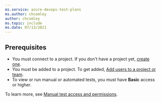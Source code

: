```yaml
---
ms.service: azure-devops-test-plans
ms.author: chcomley
author: chcomley
ms.topic: include
ms.date: 07/13/2021
---
```



## Prerequisites

- You must connect to a project. If you don't have a project yet, [create one](../../user-guide/sign-up-invite-teammates.md). 
- You must be added to a project. To get added, [Add users to a project or team](../../organizations/security/add-users-team-project.md). 
- To view or run manual or automated tests, you must have **Basic** access or higher.

To learn more, see [Manual test access and permissions](../manual-test-permissions.md). 


